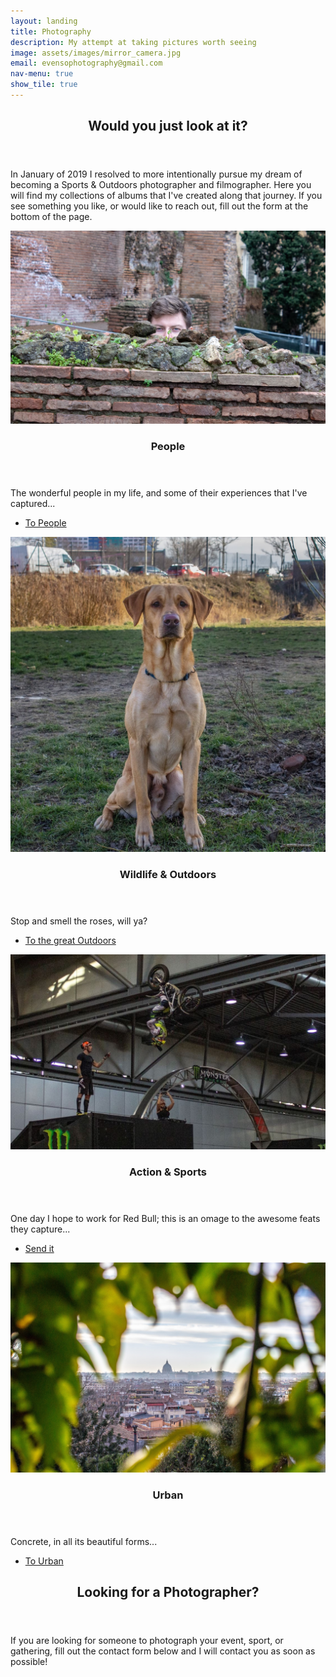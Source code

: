 ```yaml
---
layout: landing
title: Photography
description: My attempt at taking pictures worth seeing
image: assets/images/mirror_camera.jpg
email: evensophotography@gmail.com
nav-menu: true
show_tile: true
---
```


<!-- Main -->
<div id="main">

<!-- One -->
<section id="one">
	<div class="inner">
		<header class="major">
			<h2>Would you just look at it?</h2>
		</header>
		<p>In January of 2019 I resolved to more intentionally pursue my dream of becoming a Sports & Outdoors photographer and filmographer. Here you will find my collections of albums that I've created along that journey. If you see something you like, or would like to reach out, fill out the form at the bottom of the page.</p>
	</div>
</section>

<!-- Two -->
<section id="two" class="spotlights">
	<section>
		<a href="people.html" class="image">
			<img src="assets/images/quill_peek.jpg" alt="" data-position="center center" />
		</a>
		<div class="content">
			<div class="inner">
				<header class="major">
					<h3>People</h3>
				</header>
				<p>The wonderful people in my life, and some of their experiences that I've captured...</p>
				<ul class="actions">
					<li><a href="people.html" class="button">To People</a></li>
				</ul>
			</div>
		</div>
	</section>
	<section>
		<a href="wild.html" class="image">
			<img src="assets/images/proud_boy.jpg" alt="" data-position="center center" />
		</a>
		<div class="content">
			<div class="inner">
				<header class="major">
					<h3>Wildlife & Outdoors</h3>
				</header>
				<p>Stop and smell the roses, will ya?</p>
				<ul class="actions">
					<li><a href="wild.html" class="button">To the great Outdoors</a></li>
				</ul>
			</div>
		</div>
	</section>
	<section>
		<a href="sport.html" class="image">
			<img src="assets/images/backflip.jpg" alt="" data-position="25% 25%" />
		</a>
		<div class="content">
			<div class="inner">
				<header class="major">
					<h3>Action & Sports</h3>
				</header>
				<p>One day I hope to work for Red Bull; this is an omage to the awesome feats they capture...</p>
				<ul class="actions">
					<li><a href="sport.html" class="button">Send it</a></li>
				</ul>
			</div>
		</div>
	</section>
	<section>
		<a href="urban.html" class="image">
			<img src="assets/images/rome_thru.jpg" alt="" data-position="top center" />
		</a>
		<div class="content">
			<div class="inner">
				<header class="major">
					<h3>Urban</h3>
				</header>
				<p>Concrete, in all its beautiful forms...</p>
				<ul class="actions">
					<li><a href="urban.html" class="button">To Urban</a></li>
				</ul>
			</div>
		</div>
	</section>
</section>

<!-- Three -->
<section id="three">
	<div class="inner">
		<header class="major">
			<h2>Looking for a Photographer?</h2>
		</header>
		<p>If you are looking for someone to photograph your event, sport, or gathering, fill out the contact form below and I will contact you as soon as possible!</p>
	</div>
</section>

</div>

